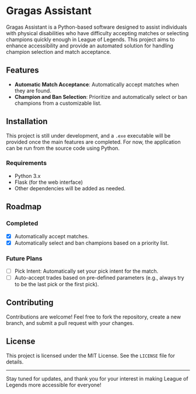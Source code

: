 # Gragas Assistant

Gragas Assistant is a Python-based software designed to assist individuals with physical disabilities who have difficulty accepting matches or selecting champions quickly enough in League of Legends. This project aims to enhance accessibility and provide an automated solution for handling champion selection and match acceptance.

## Features

- **Automatic Match Acceptance**: Automatically accept matches when they are found.
- **Champion and Ban Selection**: Prioritize and automatically select or ban champions from a customizable list.

## Installation

This project is still under development, and a `.exe` executable will be provided once the main features are completed. For now, the application can be run from the source code using Python.

### Requirements

- Python 3.x
- Flask (for the web interface)
- Other dependencies will be added as needed.

## Roadmap

### Completed

- [x] Automatically accept matches.
- [x] Automatically select and ban champions based on a priority list.

### Future Plans

- [ ] Pick Intent: Automatically set your pick intent for the match.
- [ ] Auto-accept trades based on pre-defined parameters (e.g., always try to be the last pick or the first pick).

## Contributing

Contributions are welcome! Feel free to fork the repository, create a new branch, and submit a pull request with your changes.

## License

This project is licensed under the MIT License. See the `LICENSE` file for details.

---

Stay tuned for updates, and thank you for your interest in making League of Legends more accessible for everyone!

